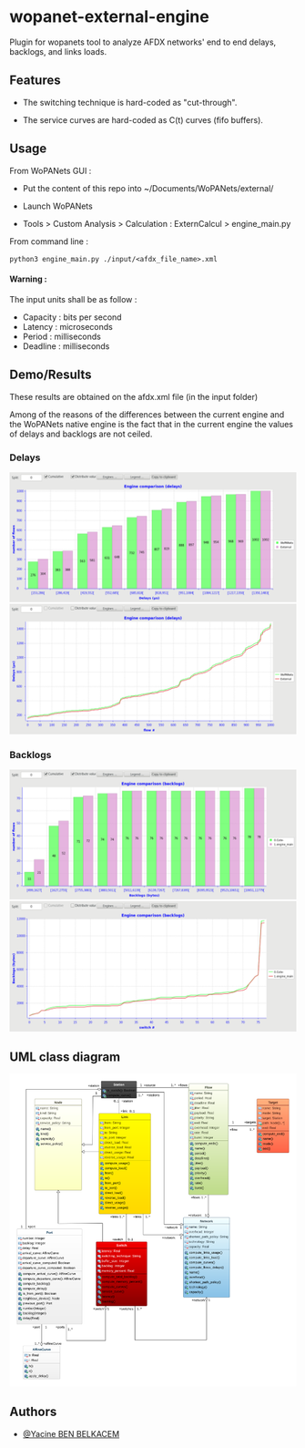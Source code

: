 
# wopanet-external-engine


Plugin for wopanets tool to analyze AFDX networks' end to end delays, backlogs, and links loads.




## Features

- The switching technique is hard-coded as "cut-through".

- The service curves are hard-coded as C(t) curves (fifo buffers).


## Usage

From  WoPANets GUI :

- Put the content of this repo into ~/Documents/WoPANets/external/

-  Launch WoPANets

- Tools > Custom Analysis > Calculation : ExternCalcul > engine_main.py


From command line : 

```
python3 engine_main.py ./input/<afdx_file_name>.xml
```

#### Warning : 

The input units shall be as follow : 

- Capacity : bits per second 
- Latency : microseconds
- Period : milliseconds
- Deadline : milliseconds




## Demo/Results

These results are obtained on the afdx.xml file (in the input folder)

Among of the reasons of the differences between the current engine and the WoPANets native engine is the fact that in the current engine the values of delays and backlogs are not ceiled.

### Delays

![App Screenshot](./diagrams/delays_distribution.png)
![App Screenshot](./diagrams/delays_vs_flows.png)

### Backlogs

![App Screenshot](./diagrams/backlogs_distribution.png)
![App Screenshot](./diagrams/backlogs_vs_switches.png)


## UML class diagram
![App Screenshot](./diagrams/uml-diagram.svg)


## Authors

- [@Yacine BEN BELKACEM](https://github.com/Yacine-Benbelkacem)

